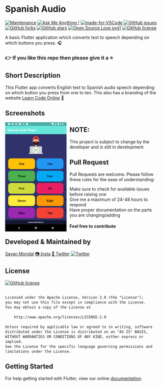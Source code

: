 # Spanish Audio
[![Maintenance](https://img.shields.io/badge/Maintained%3F-yes-green.svg)](https://GitHub.com/Naereen/StrapDown.js/graphs/commit-activity) [![Ask Me Anything !](https://img.shields.io/badge/Ask%20me-anything-1abc9c.svg)](https://GitHub.com/Naereen/ama) [![made-for-VSCode](https://img.shields.io/badge/Made%20for-VSCode-1f425f.svg)](https://code.visualstudio.com/) [![GitHub issues](https://img.shields.io/github/issues/S-ayanide/Flutter-SpanishAudio.svg)](https://github.com/S-ayanide/Flutter-SpanishAudio/issues)
[![GitHub forks](https://img.shields.io/github/forks/S-ayanide/Flutter-SpanishAudio.svg?style=social)](https://github.com/S-ayanide/Flutter-SpanishAudio/network) [![GitHub stars](https://img.shields.io/github/stars/S-ayanide/Flutter-SpanishAudio.svg?style=social)](https://github.com/S-ayanide/Flutter-SpanishAudio/stargazers) [![Open Source Love svg1](https://badges.frapsoft.com/os/v1/open-source.svg?v=103)](https://github.com/ellerbrock/open-source-badges/)
[![GitHub license](https://img.shields.io/github/license/S-ayanide/Flutter-SpanishAudio.svg?style=for-the-badge)](https://github.com/S-ayanide/Flutter-SpanishAudio/blob/master/LICENSE)

A basic Flutter application which converts text to speech depending on which buttons you press. 🎧
### 👉 If you like this repo then please give it a ⭐️

## Short Description
This Flutter app converts English text to Spanish audio speech depending on which button you press from one to ten. This also has a branding of the website [Learn Code Online](learncodeonline.in) 📳

## Screenshots
<img src="images/Capture1.png"
     alt="Home Screen"
     style="float: left; margin-right: 10px;"
     width="200"/> 
     
## NOTE:
This project is subject to change by the developer and is still in development

## Pull Request

Pull Requests are welcome. Please follow these rules for the ease of understanding:
* Make sure to check for available issues before raising one
* Give me a maximum of 24-48 hours to respond
* Have proper documentation on the parts you are changing/adding

#### Feel free to contribute

## Developed & Maintained by
[Sayan Mondal](https://github.com/S-ayanide) 
[📷 Insta](https://www.instagram.com/s_ayanide/)
[🐤 Twitter](https://www.instagram.com/s_ayanide/) [![Twitter](https://img.shields.io/twitter/url/https/github.com/S-ayanide/Flutter-SpanishAudio.svg?style=social)](https://twitter.com/intent/tweet?text=Wow:&url=https%3A%2F%2Fgithub.com%2FS-ayanide%2FFlutter-SpanishAudio)

## License 
[![GitHub license](https://img.shields.io/github/license/S-ayanide/Flutter-SpanishAudio.svg?style=for-the-badge)](https://github.com/S-ayanide/Flutter-SpanishAudio/blob/master/LICENSE)
```Copyright 2019 Sayan Mondal

Licensed under the Apache License, Version 2.0 (the "License");
you may not use this file except in compliance with the License.
You may obtain a copy of the License at

    http://www.apache.org/licenses/LICENSE-2.0

Unless required by applicable law or agreed to in writing, software
distributed under the License is distributed on an "AS IS" BASIS,
WITHOUT WARRANTIES OR CONDITIONS OF ANY KIND, either express or implied.
See the License for the specific language governing permissions and
limitations under the License.
```

## Getting Started
For help getting started with Flutter, view our online [documentation](https://flutter.dev/docs).
